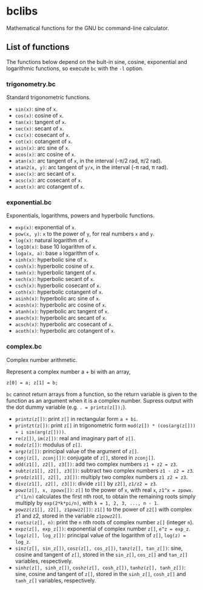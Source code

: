 # bclibs

Mathematical functions for the GNU bc command-line calculator.

## List of functions

The functions below depend on the bult-in sine, cosine, exponential
and logarithmic functions, so execute ``bc`` with the ``-l`` option.

### trigonometry.bc

Standard trigonometric functions.

* ``sin(x)``: sine of ``x``.
* ``cos(x)``: cosine of ``x``.
* ``tan(x)``: tangent of ``x``.
* ``sec(x)``: secant of ``x``.
* ``csc(x)``: cosecant of ``x``.
* ``cot(x)``: cotangent of ``x``.
* ``asin(x)``: arc sine of ``x``.
* ``acos(x)``: arc cosine of ``x``.
* ``atan(x)``: arc tangent of ``x``, in the interval (-π/2 rad, π/2 rad).
* ``atan2(x, y)``: arc tangent of ``y/x``, in the interval (-π rad, π rad).
* ``asec(x)``: arc secant of ``x``.
* ``acsc(x)``: arc cosecant of ``x``.
* ``acot(x)``: arc cotangent of ``x``.

### exponential.bc

Exponentials, logarithms, powers and hyperbolic functions.

* ``exp(x)``: exponential of ``x``.
* ``pow(x, y)``: ``x`` to the power of ``y``, for real numbers ``x`` and ``y``.
* ``log(x)``: natural logarithm of ``x``.
* ``log10(x)``: base 10 logarithm of ``x``.
* ``loga(x, a)``: base ``a`` logarithm of ``x``.
* ``sinh(x)``: hyperbolic sine of ``x``.
* ``cosh(x)``: hyperbolic cosine of ``x``.
* ``tanh(x)``: hyperbolic tangent of ``x``.
* ``sech(x)``: hyperbolic secant of ``x``.
* ``csch(x)``: hyperbolic cosecant of ``x``.
* ``coth(x)``: hyperbolic cotangent of ``x``.
* ``asinh(x)``: hyperbolic arc sine of ``x``.
* ``acosh(x)``: hyperbolic arc cosine of ``x``.
* ``atanh(x)``: hyperbolic arc tangent of ``x``.
* ``asech(x)``: hyperbolic arc secant of ``x``.
* ``acsch(x)``: hyperbolic arc cosecant of ``x``.
* ``acoth(x)``: hyperbolic arc cotangent of ``x``.

### complex.bc

Complex number arithmetic.

Represent a complex number a + bi with an array,

	z[0] = a; z[1] = b;

``bc`` cannot return arrays from a function, so the return variable is given to
the function as an argument when it is a complex number. Supress output with
the dot dummy variable (e.g. ``. = printz(z[]);``).

* ``printz(z[])``: print ``z[]`` in rectangular form ``a + bi``.
* ``printzt(z[])``: print ``z[]`` in trigonometric form ``mod(z[]) * (cos(arg(z[])) + i sin(arg(z[])))``.
* ``re(z[])``, ``im(z[])``: real and imaginary part of ``z[]``.
* ``modz(z[])``: modulus of ``z[]``.
* ``argz(z[])``: principal value of the argument of ``z[]``.
* ``conj(z[], zconj[])``: conjugate of ``z[]``, stored in ``zconj[]``.
* ``add(z1[], z2[], z3[])``: add two complex numbers ``z1 + z2 = z3``.
* ``subtz(z1[], z2[], z3[])``: subtract two complex numbers ``z1 - z2 = z3``.
* ``prodz(z1[], z2[], z3[])``: multiply two complex numbers ``z1 z2 = z3``.
* ``divz(z1[], z2[], z3[])``: divide ``z1[]`` by ``z2[]``, ``z1/z2 = z3``.
* ``powz(z[], x, zpowx[])``: ``z[]`` to the power of ``x``, with real ``x``, ``z1^x = zpowx``.
``z^(1/n)`` calculates the first nth root, to obtain the remaining roots simply multiply by
``exp(2*k*pi/n)``, with ``k = 1, 2, 3, ..., n - 1``.
* ``powzz(z1[], z2[], z1powz2[])``: ``z1[]`` to the power of ``z2[]`` with complex z1 and z2,
stored in the variable ``z1powz2[]``.
* ``rootsz(z[], n)``: print the ``n`` nth roots of complex number ``z[]`` (integer ``n``).
* ``expz(z[], exp_z[])``: exponential of complex number ``z[]``, ``e^z = exp_z``.
* ``logz(z[], log_z[])``: principal value of the logarithm of ``z[]``, ``log(z) = log_z``.
* ``sinz(z[], sin_z[])``, ``cosz(z[], cos_z[])``, ``tanz(z[], tan_z[])``: sine, cosine and tangent
of ``z[]``, stored in the ``sin_z[]``, ``cos_z[]`` and ``tan_z[]`` variables, respectively.
* ``sinhz(z[], sinh_z[])``, ``coshz(z[], cosh_z[])``, ``tanhz(z[], tanh_z[])``: sine, cosine and tangent
of ``z[]``, stored in the ``sinh_z[]``, ``cosh_z[]`` and ``tanh_z[]`` variables, respectively.
